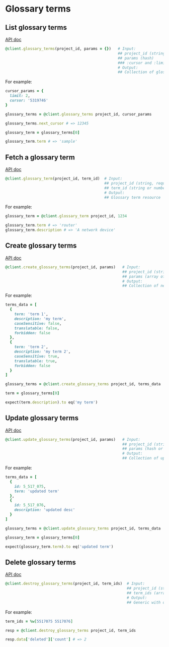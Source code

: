 # Glossary terms

## List glossary terms

[API doc](https://developers.lokalise.com/reference/list-glossary-terms)

```ruby
@client.glossary_terms(project_id, params = {})   # Input:
                                                  ## project_id (string, required)
                                                  ## params (hash)
                                                  ### :cursor and :limit
                                                  # Output:
                                                  ## Collection of glossary terms in the given project
```

For example:

```ruby
cursor_params = {
  limit: 2,
  cursor: '5319746'
}

glossary_terms = @client.glossary_terms project_id, cursor_params

glossary_terms.next_cursor # => 12345

glossary_term = glossary_terms[0]

glossary_term.term # => 'sample'
```

## Fetch a glossary term

[API doc](https://developers.lokalise.com/reference/retrieve-a-glossary-term)

```ruby
@client.glossary_term(project_id, term_id)  # Input:
                                            ## project_id (string, required)
                                            ## term_id (string or number, required)
                                            # Output:
                                            ## Glossary term resource
```

For example:

```ruby
glossary_term = @client.glossary_term project_id, 1234

glossary_term.term # => 'router'
glossary_term.description # => 'A network device'
```

## Create glossary terms

[API doc](https://developers.lokalise.com/reference/create-glossary-terms)

```ruby
@client.create_glossary_terms(project_id, params)   # Input:
                                                    ## project_id (string, required)
                                                    ## params (array of hashes or hash, required)
                                                    # Output:
                                                    ## Collection of newly created terms
```

For example:

```ruby
terms_data = [
  {
    term: 'term 1',
    description: 'my term',
    caseSensitive: false,
    translatable: false,
    forbidden: false
  },
  {
    term: 'term 2',
    description: 'my term 2',
    caseSensitive: true,
    translatable: true,
    forbidden: false
  }
]

glossary_terms = @client.create_glossary_terms project_id, terms_data

term = glossary_terms[0]

expect(term.description).to eq('my term')
```

## Update glossary terms

[API doc](https://developers.lokalise.com/reference/update-glossary-terms)

```ruby
@client.update_glossary_terms(project_id, params)   # Input:
                                                    ## project_id (string, required)
                                                    ## params (hash or array of hashes, required)
                                                    # Output:
                                                    ## Collection of updated keys
```

For example:

```ruby
terms_data = [
  {
    id: 5_517_075,
    term: 'updated term'
  },
  {
    id: 5_517_076,
    description: 'updated desc'
  }
]

glossary_terms = @client.update_glossary_terms project_id, terms_data

glossary_term = glossary_terms[0]

expect(glossary_term.term).to eq('updated term')
```

## Delete glossary terms

[API doc](https://developers.lokalise.com/reference/delete-glossary-terms)

```ruby
@client.destroy_glossary_terms(project_id, term_ids)  # Input:
                                                      ## project_id (string, required)
                                                      ## term_ids (array, required)
                                                      # Output:
                                                      ## Generic with deletion information
```

For example:

```ruby
term_ids = %w[5517075 5517076]

resp = @client.destroy_glossary_terms project_id, term_ids

resp.data['deleted']['count'] # => 2
```